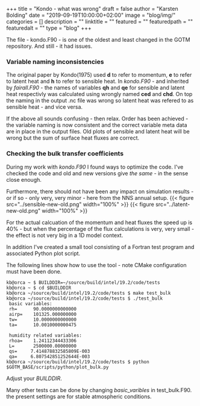 +++
title = "Kondo - what was wrong" 
draft = false
author = "Karsten Bolding"
date = "2019-09-19T10:00:00+02:00"
image = "blog/img/"
categories = []
description = ""
linktitle = ""
featured = ""
featuredpath = ""
featuredalt = ""
type = "blog"
+++

The file - kondo.F90 - is one of the oldest and least changed in the GOTM repository. And still - it had issues.


<!--more-->

### Variable naming inconsistencies

The original paper by Kondo(1975) used **d** to refer to momentum, **e** to refer to latent heat and **h** to refer to sensible heat. In _kondo.F90_ - and inherited by _fairall.F90_ - the names of variables **qh** and **qe** for sensible and latent heat respectivly was calculated using wrongly named **ced** and **chd**. On top the naming in the output .nc file was wrong so latent heat was refered to as sensible heat - and vice versa.

If the above all sounds confusing - then relax. Order has been achieved - the variable naming is now consistent and the correct variable meta data are in place in the output files. Old plots of sensible and latent heat will be wrong but the sum of surface heat fluxes are correct.

### Checking the bulk transfer coefficients

During my work with _kondo.F90_ I found ways to optimize the code. I've checked the code and old and new versions give _the same_ - in the sense close enough.

Furthermore, there should not have been any impact on simulation results - or if so - only very, very minor - here from the NNS annual setup.
{{< figure src="../sensible-new-old.png" width="100%" >}}
{{< figure src="../latent-new-old.png" width="100%" >}}

For the actual calcuation of the momentum and heat fluxes the speed up is 40% - but when the percentage of the flux calculations is very, very small - the effect is not very big in a 1D model context. 

In addition I've created a small tool consisting of a Fortran test program and associated Python plot script. 

The following lines show how to use the tool - note CMake configuration must have been done.

```
kb@orca ~ $ BUILDDIR=~/source/build/intel/19.2/code/tests
kb@orca ~ $ cd $BUILDDIR
kb@orca ~/source/build/intel/19.2/code/tests $ make test_bulk
kb@orca ~/source/build/intel/19.2/code/tests $ ./test_bulk
 basic variables:
 rh=      90.0000000000000     
 airp=    101325.000000000     
 tw=      10.0000000000000     
 ta=      10.0010000000475     
 
 humidity related variables:
 rhoa=    1.24112344433306     
 L=       2500000.00000000     
 qs=     7.414878832585809E-003
 qa=     6.807542851252644E-003
kb@orca ~/source/build/intel/19.2/code/tests $ python $GOTM_BASE/scripts/python/plot_bulk.py
```

Adjust your _BUILDDIR_. 

Many other tests can be done by changing *basic_varibles* in test_bulk.F90. the present settings are for stable atmospheric conditions.

